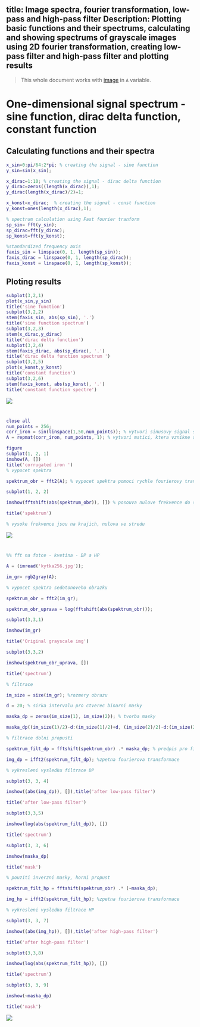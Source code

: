 title: Image spectra, fourier transformation, low-pass and high-pass filter
Description: Plotting basic functions and their spectrums, calculating and showing spectrums of grayscale images using 2D fourier transformation, creating low-pass filter and high-pass filter and plotting results 
---
>This whole document works with [image](/zodoc/assets/img/kytka256.jpg) in `A` variable.
# One-dimensional signal spectrum - sine function, dirac delta function, constant function
## Calculating functions and their spectra
```matlab
x_sin=0:pi/64:2*pi; % creating the signal - sine function
y_sin=sin(x_sin);

x_dirac=1:10; % creating the signal - dirac delta function
y_dirac=zeros((length(x_dirac)),1);
y_dirac(length(x_dirac)/2)=1;

x_konst=x_dirac;  % creating the signal - const function
y_konst=ones(length(x_dirac),1);

% spectrum calculation using Fast fourier tranform
sp_sin= fft(y_sin); 
sp_dirac=fft(y_dirac); 
sp_konst=fft(y_konst); 

%standardized frequency axis
faxis_sin = linspace(0, 1, length(sp_sin)); 
faxis_dirac = linspace(0, 1, length(sp_dirac)); 
faxis_konst = linspace(0, 1, length(sp_konst)); 
```
## Ploting results
``` matlab
subplot(3,2,1) 
plot(x_sin,y_sin)
title('sine function')
subplot(3,2,2)
stem(faxis_sin, abs(sp_sin), '.')
title('sine function spectrum')
subplot(3,2,3)
stem(x_dirac,y_dirac)
title('dirac delta function')
subplot(3,2,4)
stem(faxis_dirac, abs(sp_dirac), '.')
title('dirac delta function spectrum ')
subplot(3,2,5)
plot(x_konst,y_konst)
title('constant function')
subplot(3,2,6)
stem(faxis_konst, abs(sp_konst), '.')
title('constant function spectre')
```
![](media/spect1.png)
#
``` matlab
close all
num_points = 256;
corr_iron = sin(linspace(1,50,num_points)); % vytvori sinusovy signal s poctem bodu si, linspace vytvori vektor s hranicemi 1 a 50 a poctem bodu si
A = repmat(corr_iron, num_points, 1); % vytvori matici, ktera vznikne spojenim sin_plech v pocet_bodu-krat

figure
subplot(1, 2, 1)
imshow(A, [])
title('corrugated iron ')
% vypocet spektra

spektrum_obr = fft2(A); % vypocet spektra pomoci rychle fourierovy transformace pro 2D obraz

subplot(1, 2, 2)

imshow(fftshift(abs(spektrum_obr)), []) % posouva nulove frekvence do stredu

title('spektrum')

% vysoke frekvence jsou na krajich, nulova ve stredu 
```
![](media/spect2_corr_iron.png)
#
``` matlab
%% fft na fotce - kvetina - DP a HP

A = (imread('kytka256.jpg'));

im_gr= rgb2gray(A);

% vypocet spektra sedotonoveho obrazku

spektrum_obr = fft2(im_gr);

spektrum_obr_uprava = log(fftshift(abs(spektrum_obr)));

subplot(3,3,1)

imshow(im_gr)

title('Original grayscale img')

subplot(3,3,2)

imshow(spektrum_obr_uprava, [])

title('spectrum')

% filtrace

im_size = size(im_gr); %rozmery obrazu

d = 20; % sirka intervalu pro ctverec binarni masky

maska_dp = zeros(im_size(1), im_size(2)); % tvorba masky

maska_dp((im_size(1)/2)-d:(im_size(1)/2)+d, (im_size(2)/2)-d:(im_size(2)/2)+d) = 1; % vytvoreni masky ze stredu

% filtrace dolni propusti

spektrum_filt_dp = fftshift(spektrum_obr) .* maska_dp; % predpis pro filtraci ve frekvenci oblasti, spektrum je vynasobeno maskou

img_dp = ifft2(spektrum_filt_dp); %zpetna fourierova transformace

% vykresleni vysledku filtrace DP

subplot(3, 3, 4)

imshow((abs(img_dp)), []),title('after low-pass filter')

title('after low-pass filter')

subplot(3,3,5)

imshow(log(abs(spektrum_filt_dp)), [])

title('spectrum')

subplot(3, 3, 6)

imshow(maska_dp)

title('mask')

% pouziti inverzni masky, horni propust

spektrum_filt_hp = fftshift(spektrum_obr) .* (~maska_dp);

img_hp = ifft2(spektrum_filt_hp); %zpetna fourierova transformace

% vykresleni vysledku filtrace HP

subplot(3, 3, 7)

imshow((abs(img_hp)), []),title('after high-pass filter')

title('after high-pass filter')

subplot(3,3,8)

imshow(log(abs(spektrum_filt_hp)), [])

title('spectrum')

subplot(3, 3, 9)

imshow(~maska_dp)

title('mask') 
```
![](media/spect2.png)

